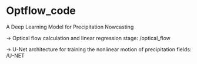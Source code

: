 # Optflow_code

A Deep Learning Model for Precipitation Nowcasting

-> Optical flow calculation and linear regression stage: /optical_flow

-> U-Net architecture for training the nonlinear motion of precipitation fields: /U-NET
